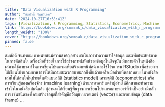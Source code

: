 ```yaml
---
title: "Data Visualization with R Programming"
author: "สมศักดิ์ จันทร์เอม"
date: "2024-10-27T16:53:41Z"
tags: [Visualization, R Programming, Statistics, Econometrics, Machine Learning]
link: "https://bookdown.org/somsak_c/data_visualization_with_r_programming/"
length_weight: "100%"
cover: "https://bookdown.org/somsak_c/data_visualization_with_r_programming/cover.png"
pinned: false
---
```


สมศักดิ์ จันทร์เอม ภาพนิทัศน์มีความสำคัญอย่างมากในการทำความเข้าใจข้อมูล และเพื่อประสิทธิภาพในการตัดสินใจ เครื่องมือที่ช่วยในการใช้สร้างภาพนิทัศน์ของข้อมูลในปัจจุบัน มีหลายตัว ในหนังสือเล่มจะใช้ภาษาอาร์ในการเขียนโปรแกรมเพื่อสร้างภาพนิทัศน์ และใช้โปรแกรม RStudio เพื่อช่วยการใช้เขียนโปรแกรมภาษาอาร์ให้มีความสะดวกสบายมากยิ่งขึ้นด้วยเครื่องมือช่วยที่หลากหลาย ในหนังสือเล่มไม่ได้สนใจในประเด็นตัวแบบสถิติ (statistics model) เศรษฐมิติ (econometrics) หรือการเรียนรู้ของเครื่องจักร (machine learning) ด้วยภาษาอาร์ แต่ถ้าผู้อ่านได้ศึกษาและทำความเข้าใจในหนังสือเล่มนี้แล้ว ผู้อ่านจะได้เรียนรู้พื้นฐานการเขียนโปรแกรมภาษาอาร์ที่จำเป็นอย่างมีหลักการ เช่นชนิดของโครงสร้างข้อมูลที่สำคัญคือวัตถุแบบเวคเตอร์ (vector) และกรอบข้อมูล (data frame) ...
